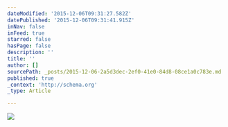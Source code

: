 ```yaml
---
dateModified: '2015-12-06T09:31:27.582Z'
datePublished: '2015-12-06T09:31:41.915Z'
inNav: false
inFeed: true
starred: false
hasPage: false
description: ''
title: ''
author: []
sourcePath: _posts/2015-12-06-2a5d3dec-2ef0-41e0-84d8-08ce1a0c783e.md
published: true
_context: 'http://schema.org'
_type: Article

---
```

![](https://the-grid-user-content.s3-us-west-2.amazonaws.com/5b09ad7e-bc6d-43b6-a65e-eb6817bd60f2.jpg)